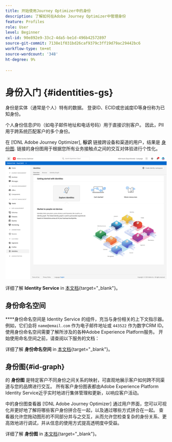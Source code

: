 ```yaml
---
title: 开始使用Journey Optimizer中的身份
description: 了解如何在Adobe Journey Optimizer中管理身份
feature: Profiles
role: User
level: Beginner
exl-id: 90e892e9-33c2-4da5-be1d-496b42572897
source-git-commit: 7138e1f031bd26caf9379c3ff19d79ac29442bc6
workflow-type: tm+mt
source-wordcount: '348'
ht-degree: 9%

---
```


# 身份入门 {#identities-gs}

身份是实体（通常是个人）特有的数据。 登录ID、ECID或忠诚度ID等身份称为已知身份。

个人身份信息(PII)（如电子邮件地址和电话号码）用于直接识别客户。 因此，PII用于跨系统匹配客户的多个身份。

在 [!DNL Adobe Journey Optimizer], **标识** 链接跨设备和渠道的用户，结果是 [身份图](#id-graph). 链接的身份图用于根据您所有业务接触点之间的交互对体验进行个性化。

![](assets/identities-home.png)

详细了解 **Identity Service** in [本文档](https://experienceleague.adobe.com/docs/experience-platform/sources/home.html?lang=zh-Hans){target=&quot;_blank&quot;}。

## 身份命名空间

****&#x200B;身份命名空间是 Identity Service 的组件，充当与身份相关的上下文指示器。例如，它们会将 `name@email.com` 作为电子邮件地址或 `443522` 作为数字CRM ID。 使用身份命名空间需要了解所涉及的各种Adobe Experience Platform服务。 开始使用命名空间之前，请查阅以下服务的文档：

详细了解 **身份命名空间** in [本文档](https://experienceleague.adobe.com/docs/experience-platform/identity/namespaces.html?lang=zh-Hans){target=&quot;_blank&quot;}。

## 身份图{#id-graph}

的 **身份图** 是特定客户不同身份之间关系的映射，可直观地展示客户如何跨不同渠道与您的品牌进行交互。 所有客户身份图表都由Adobe Experience Platform Identity Service近乎实时地进行集体管理和更新，以响应客户活动。

中的身份图查看器 [!DNL Adobe Journey Optimizer] 通过用户界面，您可以可视化并更好地了解将哪些客户身份拼合在一起，以及通过哪些方式拼合在一起。 查看器允许您拖动图形的不同部分并与之交互，从而允许您检查复杂的身份关系、更高效地进行调试，并从信息的使用方式提高透明度中受益。

详细了解 **身份图** in [本文档](https://experienceleague.adobe.com/docs/experience-platform/identity/ui/identity-graph-viewer.html){target=&quot;_blank&quot;}。
